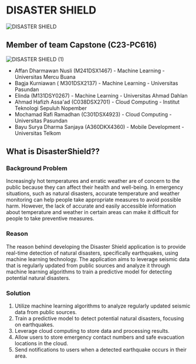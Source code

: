 # DISASTER SHIELD
![DISASTER SHIELD](https://github.com/elin632/CAPSTONE-C23-PC616/assets/101853704/838a8d5b-3458-4175-a8dd-33355222901d)

## Member of team Capstone (C23-PC616)
![DISASTER SHIELD (1)](https://github.com/elin632/CAPSTONE-C23-PC616/assets/101853704/06b0ad5a-de90-41cc-8950-5d0380956681)

- Affan Dharmawan Nusli (M241DSX1467) - Machine Learning - Universitas Mercu Buana
- Bagja Kurniawan ( M301DSX2137) - Machine Learning - Universitas Pasundan
- Elinda (M131DSY0267) - Machine Learning - Universitas Ahmad Dahlan
- Ahmad Hafizh Assa'ad (C038DSX2701) - Cloud Computing - Institut Teknologi Sepuluh Nopember
- Mochamad Rafi Ramadhan (C301DSX4923) - Cloud Computing  - Universitas Pasundan
- Bayu Surya Dharma Sanjaya (A360DKX4360) - Mobile Development - Universitas Telkom

## What is DisasterShield??

### Background Problem 
Increasingly hot temperatures and erratic weather are of concern to the public because they can affect their health and well-being. In emergency situations, such as natural disasters, accurate temperature and weather monitoring can help people take appropriate measures to avoid possible harm. However, the lack of accurate and easily accessible information about temperature and weather in certain areas can make it difficult for people to take preventive measures.

### Reason
The reason behind developing the Disaster Shield application is to provide real-time detection of natural disasters, specifically earthquakes, using machine learning technology. The application aims to leverage seismic data that is regularly updated from public sources and analyze it through machine learning algorithms to train a predictive model for detecting potential natural disasters.

### Solution
1. Utilize machine learning algorithms to analyze regularly updated seismic data from public sources.
2. Train a predictive model to detect potential natural disasters, focusing on earthquakes.
3. Leverage cloud computing to store data and processing results.
4. Allow users to store emergency contact numbers and safe evacuation locations in the cloud.
5. Send notifications to users when a detected earthquake occurs in their area.

